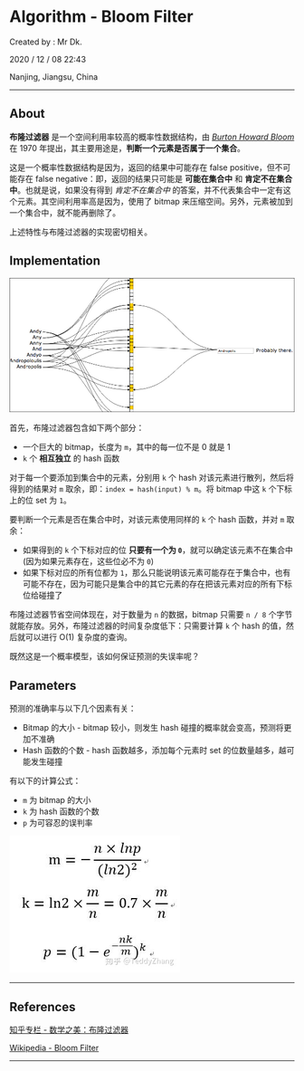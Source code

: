 # Algorithm - Bloom Filter

Created by : Mr Dk.

2020 / 12 / 08 22:43

Nanjing, Jiangsu, China

---

## About

**布隆过滤器** 是一个空间利用率较高的概率性数据结构，由 [*Burton Howard Bloom*](https://en.wikipedia.org/w/index.php?title=Burton_Howard_Bloom&action=edit&redlink=1) 在 1970 年提出，其主要用途是，**判断一个元素是否属于一个集合**。

这是一个概率性数据结构是因为，返回的结果中可能存在 false positive，但不可能存在 false negative：即，返回的结果只可能是 **可能在集合中** 和 **肯定不在集合中**。也就是说，如果没有得到 *肯定不在集合中* 的答案，并不代表集合中一定有这个元素。其空间利用率高是因为，使用了 bitmap 来压缩空间。另外，元素被加到一个集合中，就不能再删除了。

上述特性与布隆过滤器的实现密切相关。

## Implementation

![bloom-filter](../img/bloom-filter.png)

首先，布隆过滤器包含如下两个部分：

* 一个巨大的 bitmap，长度为 `m`，其中的每一位不是 0 就是 1
* `k` 个 **相互独立** 的 hash 函数

对于每一个要添加到集合中的元素，分别用 `k` 个 hash 对该元素进行散列，然后将得到的结果对 `m` 取余，即：`index = hash(input) % m`。将 bitmap 中这 `k` 个下标上的位 set 为 `1`。

要判断一个元素是否在集合中时，对该元素使用同样的 `k` 个 hash 函数，并对 `m` 取余：

* 如果得到的 `k` 个下标对应的位 **只要有一个为 `0`**，就可以确定该元素不在集合中 (因为如果元素存在，这些位必不为 `0`)
* 如果下标对应的所有位都为 `1`，那么只能说明该元素可能存在于集合中，也有可能不存在，因为可能只是集合中的其它元素的存在把该元素对应的所有下标位给碰撞了

布隆过滤器节省空间体现在，对于数量为 `n` 的数据，bitmap 只需要 `n / 8` 个字节就能存放。另外，布隆过滤器的时间复杂度低下：只需要计算 `k` 个 hash 的值，然后就可以进行 O(1) 复杂度的查询。

既然这是一个概率模型，该如何保证预测的失误率呢？

## Parameters

预测的准确率与以下几个因素有关：

* Bitmap 的大小 - bitmap 较小，则发生 hash 碰撞的概率就会变高，预测将更加不准确
* Hash 函数的个数 - hash 函数越多，添加每个元素时 set 的位数量越多，越可能发生碰撞

有以下的计算公式：

* `m` 为 bitmap 的大小
* `k` 为 hash 函数的个数
* `p` 为可容忍的误判率

![bloom-filter-parameter](../img/bloom-filter-parameter.png)

---

## References

[知乎专栏 - 数学之美：布隆过滤器](https://zhuanlan.zhihu.com/p/72378274)

[Wikipedia - Bloom Filter](https://en.wikipedia.org/wiki/Bloom_filter)

---

